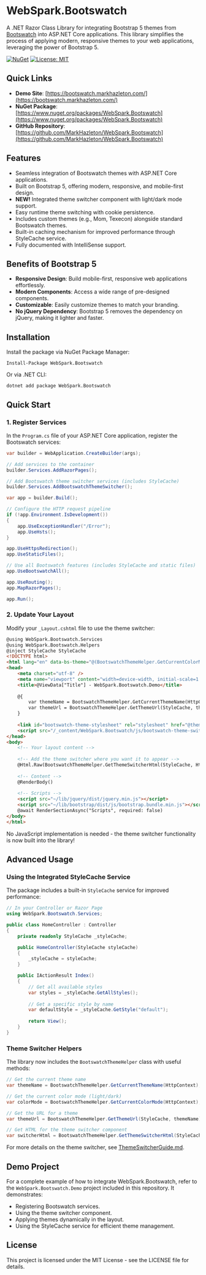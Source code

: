 # WebSpark.Bootswatch

A .NET Razor Class Library for integrating Bootstrap 5 themes from [Bootswatch](https://bootswatch.com/) into ASP.NET Core applications. This library simplifies the process of applying modern, responsive themes to your web applications, leveraging the power of Bootstrap 5.

[![NuGet](https://img.shields.io/nuget/v/WebSpark.Bootswatch.svg)](https://www.nuget.org/packages/WebSpark.Bootswatch/)
[![License: MIT](https://img.shields.io/badge/License-MIT-yellow.svg)](https://opensource.org/licenses/MIT)

## Quick Links

- **Demo Site**: [https://bootswatch.markhazleton.com/](https://bootswatch.markhazleton.com/)
- **NuGet Package**: [https://www.nuget.org/packages/WebSpark.Bootswatch](https://www.nuget.org/packages/WebSpark.Bootswatch)
- **GitHub Repository**: [https://github.com/MarkHazleton/WebSpark.Bootswatch](https://github.com/MarkHazleton/WebSpark.Bootswatch)

## Features

- Seamless integration of Bootswatch themes with ASP.NET Core applications.
- Built on Bootstrap 5, offering modern, responsive, and mobile-first design.
- **NEW!** Integrated theme switcher component with light/dark mode support.
- Easy runtime theme switching with cookie persistence.
- Includes custom themes (e.g., Mom, Texecon) alongside standard Bootswatch themes.
- Built-in caching mechanism for improved performance through StyleCache service.
- Fully documented with IntelliSense support.

## Benefits of Bootstrap 5

- **Responsive Design**: Build mobile-first, responsive web applications effortlessly.
- **Modern Components**: Access a wide range of pre-designed components.
- **Customizable**: Easily customize themes to match your branding.
- **No jQuery Dependency**: Bootstrap 5 removes the dependency on jQuery, making it lighter and faster.

## Installation

Install the package via NuGet Package Manager:

```shell
Install-Package WebSpark.Bootswatch
```

Or via .NET CLI:

```shell
dotnet add package WebSpark.Bootswatch
```

## Quick Start

### 1. Register Services

In the `Program.cs` file of your ASP.NET Core application, register the Bootswatch services:

```csharp
var builder = WebApplication.CreateBuilder(args);

// Add services to the container
builder.Services.AddRazorPages();

// Add Bootswatch theme switcher services (includes StyleCache)
builder.Services.AddBootswatchThemeSwitcher();

var app = builder.Build();

// Configure the HTTP request pipeline
if (!app.Environment.IsDevelopment())
{
    app.UseExceptionHandler("/Error");
    app.UseHsts();
}

app.UseHttpsRedirection();
app.UseStaticFiles();

// Use all Bootswatch features (includes StyleCache and static files)
app.UseBootswatchAll();

app.UseRouting();
app.MapRazorPages();

app.Run();
```

### 2. Update Your Layout

Modify your `_Layout.cshtml` file to use the theme switcher:

```html
@using WebSpark.Bootswatch.Services
@using WebSpark.Bootswatch.Helpers
@inject StyleCache StyleCache
<!DOCTYPE html>
<html lang="en" data-bs-theme="@(BootswatchThemeHelper.GetCurrentColorMode(HttpContext))">
<head>
    <meta charset="utf-8" />
    <meta name="viewport" content="width=device-width, initial-scale=1.0" />
    <title>@ViewData["Title"] - WebSpark.Bootswatch.Demo</title>
    
    @{
        var themeName = BootswatchThemeHelper.GetCurrentThemeName(HttpContext);
        var themeUrl = BootswatchThemeHelper.GetThemeUrl(StyleCache, themeName);
    }
    
    <link id="bootswatch-theme-stylesheet" rel="stylesheet" href="@themeUrl" />
    <script src="/_content/WebSpark.Bootswatch/js/bootswatch-theme-switcher.js"></script>
</head>
<body>
    <!-- Your layout content -->
    
    <!-- Add the theme switcher where you want it to appear -->
    @Html.Raw(BootswatchThemeHelper.GetThemeSwitcherHtml(StyleCache, HttpContext))
    
    <!-- Content -->
    @RenderBody()
    
    <!-- Scripts -->
    <script src="~/lib/jquery/dist/jquery.min.js"></script>
    <script src="~/lib/bootstrap/dist/js/bootstrap.bundle.min.js"></script>
    @await RenderSectionAsync("Scripts", required: false)
</body>
</html>
```

No JavaScript implementation is needed - the theme switcher functionality is now built into the library!

## Advanced Usage

### Using the Integrated StyleCache Service

The package includes a built-in `StyleCache` service for improved performance:

```csharp
// In your Controller or Razor Page
using WebSpark.Bootswatch.Services;

public class HomeController : Controller
{
    private readonly StyleCache _styleCache;

    public HomeController(StyleCache styleCache)
    {
        _styleCache = styleCache;
    }

    public IActionResult Index()
    {
        // Get all available styles
        var styles = _styleCache.GetAllStyles();
        
        // Get a specific style by name
        var defaultStyle = _styleCache.GetStyle("default");
        
        return View();
    }
}
```

### Theme Switcher Helpers

The library now includes the `BootswatchThemeHelper` class with useful methods:

```csharp
// Get the current theme name
var themeName = BootswatchThemeHelper.GetCurrentThemeName(HttpContext);

// Get the current color mode (light/dark)
var colorMode = BootswatchThemeHelper.GetCurrentColorMode(HttpContext);

// Get the URL for a theme
var themeUrl = BootswatchThemeHelper.GetThemeUrl(StyleCache, themeName);

// Get HTML for the theme switcher component
var switcherHtml = BootswatchThemeHelper.GetThemeSwitcherHtml(StyleCache, HttpContext);
```

For more details on the theme switcher, see [ThemeSwitcherGuide.md](ThemeSwitcherGuide.md).

## Demo Project

For a complete example of how to integrate WebSpark.Bootswatch, refer to the `WebSpark.Bootswatch.Demo` project included in this repository. It demonstrates:

- Registering Bootswatch services.
- Using the theme switcher component.
- Applying themes dynamically in the layout.
- Using the StyleCache service for efficient theme management.

## License

This project is licensed under the MIT License - see the LICENSE file for details.

